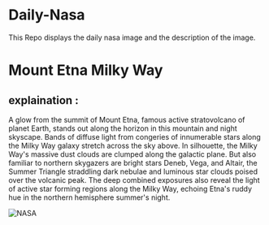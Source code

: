 # Daily-Nasa

This Repo displays the daily nasa image and the description of the image.

<!--NASA-->
# Mount Etna Milky Way
## explaination :

A glow from the summit of Mount Etna, famous active stratovolcano of planet Earth, stands out along the horizon in this mountain and night skyscape. Bands of diffuse light from congeries of innumerable stars along the Milky Way galaxy stretch across the sky above. In silhouette, the Milky Way's massive dust clouds are clumped along the galactic plane. But also familiar to northern skygazers are bright stars Deneb, Vega, and Altair, the Summer Triangle straddling dark nebulae and luminous star clouds poised over the volcanic peak. The deep combined exposures also reveal the light of active star forming regions along the Milky Way, echoing Etna's ruddy hue in the northern hemisphere summer's night.

![NASA](https://apod.nasa.gov/apod/image/2407/GianniTumino_Etna&MW_14mm_JPG_LOGO__1024pix.jpg)
<!--/NASA-->